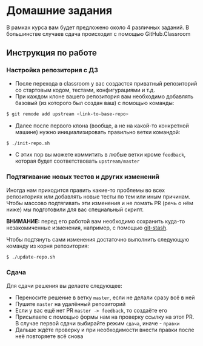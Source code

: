 # Домашние задания

В рамках курса вам будет предложено около 4 различных заданий. В большинстве случаев сдача происходит с помощью GitHub.Classroom 

## Инструкция по работе

### Настройка репозитория с ДЗ

* После перехода в classroom у вас создастся приватный репозиторий со стартовым кодом, тестами, конфигурациями и т.д.
* При каждом клоне вашего репозитория вам необходимо добавлять базовый (из которого был создан ваш) с помощью команды: 
```bash
$ git remode add upstream <link-to-base-repo>
```
* Далее после первого клона (вообще, а не на какой-то конкретной машине) нужно инициализировать правильно ветки командой:
```bash
$ ./init-repo.sh
```
* С этих пор вы можете коммитить в любые ветки кроме `feedback`, которая будет соответствовать `upstream/master`

### Подтягивание новых тестов и других изменений

Иногда нам приходится править какие-то проблемы во всех репозиториях или добавлять новые тесты по тем или иным причинам. Чтобы массово подтягивать эти изменения и не ломать PR (речь о нём ниже) мы подготовили для вас специальный скрипт. 

**ВНИМАНИЕ:** перед его работой вам необходимо сохранить куда-то незакомиченные изменения, например, с помощью [git-stash](https://git-scm.com/docs/git-stash). 

Чтобы подтянуть сами изменения достаточно выполнить следующую команду из корня репозитория:
```bash
$ ./update-repo.sh
```

### Сдача

Для сдачи решения вы делаете следующее:
* Переносите решение в ветку `master`, если не делали сразу всё в ней
* Пушите `master` на удалённый репозиторий
* Если у вас ещё нет PR `master -> feedback`, то создаёте его
* Присылаете с помощью формы нам на проверку ссылку на этот PR. В случае первой сдачи выбирайте режим `сдача`, иначе - `правки`
* Дальше ждёте проверку и при необходимости внести правки после неё повторяете всё снова
